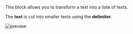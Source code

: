 This block allows you to transform a text into a liste of texts.

The **text** is cut into smaller texts using the **delimiter**.

![preview](/images/expressions/splitString-en.png)